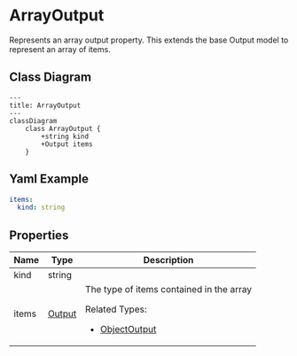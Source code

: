 # ArrayOutput

Represents an array output property.
This extends the base Output model to represent an array of items.

## Class Diagram

```mermaid
---
title: ArrayOutput
---
classDiagram
    class ArrayOutput {
        +string kind
        +Output items
    }
```



## Yaml Example
```yaml
items:
  kind: string

```




## Properties

| Name | Type | Description |
| ---- | ---- | ----------- |
| kind | string |   |
| items | [Output](Output.md) | The type of items contained in the array <p>Related Types:<ul><li>[ObjectOutput](ObjectOutput.md)</li></ul></p> |



